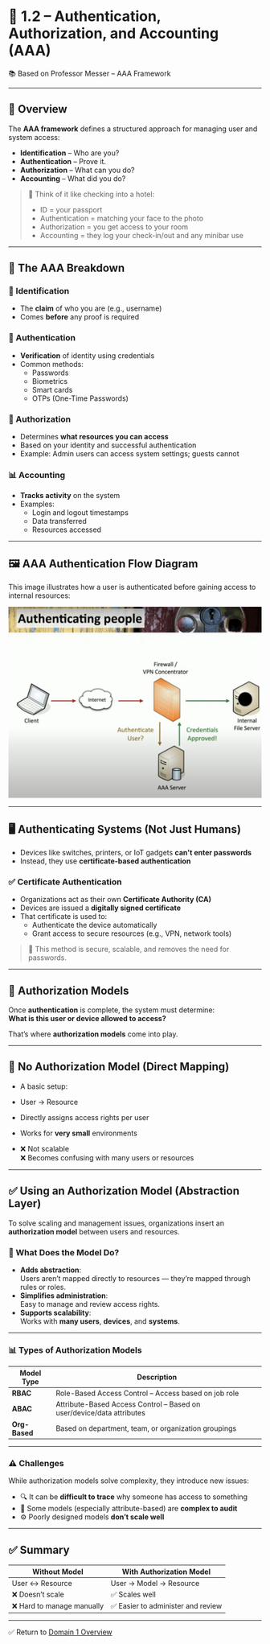 # 🔐 1.2 – Authentication, Authorization, and Accounting (AAA)

📚 Based on Professor Messer – AAA Framework

---

## 🎯 Overview

The **AAA framework** defines a structured approach for managing user and system access:

- **Identification** – Who are you?
- **Authentication** – Prove it.
- **Authorization** – What can you do?
- **Accounting** – What did you do?

> 🧠 Think of it like checking into a hotel:
> - ID = your passport
> - Authentication = matching your face to the photo
> - Authorization = you get access to your room
> - Accounting = they log your check-in/out and any minibar use

---

## 🧾 The AAA Breakdown

### 🧍 Identification

- The **claim** of who you are (e.g., username)
- Comes **before** any proof is required

### 🔑 Authentication

- **Verification** of identity using credentials
- Common methods:
  - Passwords
  - Biometrics
  - Smart cards
  - OTPs (One-Time Passwords)

### 🧭 Authorization

- Determines **what resources you can access**
- Based on your identity and successful authentication
- Example: Admin users can access system settings; guests cannot

### 📊 Accounting

- **Tracks activity** on the system
- Examples:
  - Login and logout timestamps
  - Data transferred
  - Resources accessed

---

## 🖼️ AAA Authentication Flow Diagram

This image illustrates how a user is authenticated before gaining access to internal resources:

![AAA Authentication Flow](../assets/aaa-authentication-flow.png)

---

## 🖥️ Authenticating Systems (Not Just Humans)

- Devices like switches, printers, or IoT gadgets **can't enter passwords**
- Instead, they use **certificate-based authentication**

### ✅ Certificate Authentication

- Organizations act as their own **Certificate Authority (CA)**
- Devices are issued a **digitally signed certificate**
- That certificate is used to:
  - Authenticate the device automatically
  - Grant access to secure resources (e.g., VPN, network tools)

> 🔐 This method is secure, scalable, and removes the need for passwords.

---

## 🧾 Authorization Models

Once **authentication** is complete, the system must determine:  
**What is this user or device allowed to access?**

That’s where **authorization models** come into play.

---

## 🚫 No Authorization Model (Direct Mapping)

- A basic setup:
- User → Resource

- Directly assigns access rights per user
- Works for **very small** environments
- ❌ Not scalable  
❌ Becomes confusing with many users or resources

---

## ✅ Using an Authorization Model (Abstraction Layer)

To solve scaling and management issues, organizations insert an **authorization model** between users and resources.

### 🧱 What Does the Model Do?

- **Adds abstraction**:  
Users aren’t mapped directly to resources — they’re mapped through rules or roles.
- **Simplifies administration**:  
Easy to manage and review access rights.
- **Supports scalability**:  
Works with **many users**, **devices**, and **systems**.

---

### 📊 Types of Authorization Models

| Model Type     | Description                                             |
|----------------|---------------------------------------------------------|
| **RBAC**       | Role-Based Access Control – Access based on job role    |
| **ABAC**       | Attribute-Based Access Control – Based on user/device/data attributes |
| **Org-Based**  | Based on department, team, or organization groupings    |

---

### ⚠️ Challenges

While authorization models solve complexity, they introduce new issues:
- 🔍 It can be **difficult to trace** why someone has access to something
- 🧩 Some models (especially attribute-based) are **complex to audit**
- ⚙️ Poorly designed models **don’t scale well**

---

## ✅ Summary

| Without Model              | With Authorization Model                 |
|----------------------------|------------------------------------------|
| User ↔ Resource            | User → Model → Resource                  |
| ❌ Doesn’t scale            | ✅ Scales well                           |
| ❌ Hard to manage manually  | ✅ Easier to administer and review       |

---



✅ Return to [Domain 1 Overview](./README.md)
